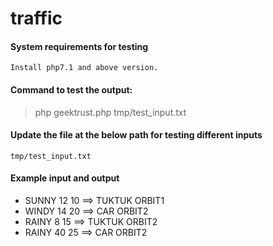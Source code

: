 # traffic

#### System requirements for testing

``Install php7.1 and above version.``

#### Command to test the output:

> php geektrust.php tmp/test_input.txt

#### Update the file at the below path for testing different inputs
```tmp/test_input.txt```

#### Example input and output

* SUNNY 12 10     ==>    TUKTUK ORBIT1
* WINDY 14 20     ==>    CAR ORBIT2
* RAINY 8 15      ==>    TUKTUK ORBIT2
* RAINY 40 25     ==>    CAR ORBIT2
